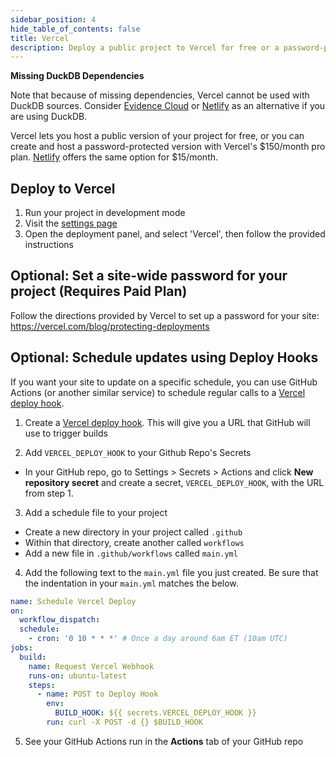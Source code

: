```yaml
---
sidebar_position: 4
hide_table_of_contents: false
title: Vercel
description: Deploy a public project to Vercel for free or a password-protected project with the pro plan.
---
```



<Alert status=danger>

**Missing DuckDB Dependencies**

Note that because of missing dependencies, Vercel cannot be used with DuckDB sources. Consider [Evidence Cloud](/deployment/evidence-cloud) or [Netlify](/deployment/netlify) as an alternative if you are using DuckDB. 

</Alert>

Vercel lets you host a public version of your project for free, or you can create and host a password-protected version with Vercel's $150/month pro plan. [Netlify](/deployment/netlify) offers the same option for $15/month.

## Deploy to Vercel

1. Run your project in development mode
1. Visit the [settings page](http://localhost:3000/settings)
1. Open the deployment panel, and select 'Vercel', then follow the provided instructions

## Optional: Set a site-wide password for your project (Requires Paid Plan)

Follow the directions provided by Vercel to set up a password for your site:
https://vercel.com/blog/protecting-deployments

## Optional: Schedule updates using Deploy Hooks

If you want your site to update on a specific schedule, you can use GitHub Actions (or another similar service) to schedule regular calls to a [Vercel deploy hook](https://vercel.com/docs/concepts/git/deploy-hooks).

1. Create a [Vercel deploy hook](https://vercel.com/docs/concepts/git/deploy-hooks).
   This will give you a URL that GitHub will use to trigger builds

2. Add `VERCEL_DEPLOY_HOOK` to your Github Repo's Secrets

- In your GitHub repo, go to Settings > Secrets > Actions and click **New repository secret** and create a secret, `VERCEL_DEPLOY_HOOK`, with the URL from step 1.

3. Add a schedule file to your project

- Create a new directory in your project called `.github`
- Within that directory, create another called `workflows`
- Add a new file in `.github/workflows` called `main.yml`

4. Add the following text to the `main.yml` file you just created. Be sure that the indentation in your `main.yml` matches the below.

```yaml
name: Schedule Vercel Deploy
on:
  workflow_dispatch:
  schedule:
    - cron: '0 10 * * *' # Once a day around 6am ET (10am UTC)
jobs:
  build:
    name: Request Vercel Webhook
    runs-on: ubuntu-latest
    steps:
      - name: POST to Deploy Hook
        env:
          BUILD_HOOK: ${{ secrets.VERCEL_DEPLOY_HOOK }}
        run: curl -X POST -d {} $BUILD_HOOK
```

5. See your GitHub Actions run in the **Actions** tab of your GitHub repo
